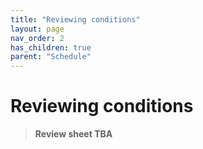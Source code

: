 ```yaml
---
title: "Reviewing conditions"
layout: page
nav_order: 2
has_children: true
parent: "Schedule"
---
```



# Reviewing conditions

> **Review sheet TBA**